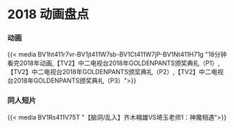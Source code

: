 # 2018 动画盘点



### 动画

{{< media BV1ht411r7vr-BV1jt411W7sb-BV1Ct411W7jP-BV1Nt411H71g
"18分钟看完2018年动画,【TV2】中二电视台2018年GOLDENPANTS颁奖典礼（P1）,【TV2】中二电视台2018年GOLDENPANTS颁奖典礼（P2）,【TV2】中二电视台2018年GOLDENPANTS颁奖典礼（P3）">}}

### 同人短片

{{< media BV1Rs411V75T
"【脑洞/乱入】齐木楠雄VS埼玉老师1：神魔相遇">}}





